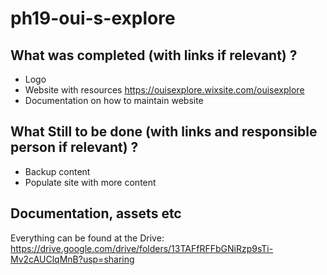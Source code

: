 # ph19-oui-s-explore

## What was completed (with links if relevant) ?
- Logo
- Website with resources https://ouisexplore.wixsite.com/ouisexplore
- Documentation on how to maintain website

## What Still to be done (with links and responsible person if relevant) ?
- Backup content
- Populate site with more content 

## Documentation, assets etc 
Everything can be found at the Drive: https://drive.google.com/drive/folders/13TAFfRFFbGNiRzp9sTi-Mv2cAUClqMnB?usp=sharing
